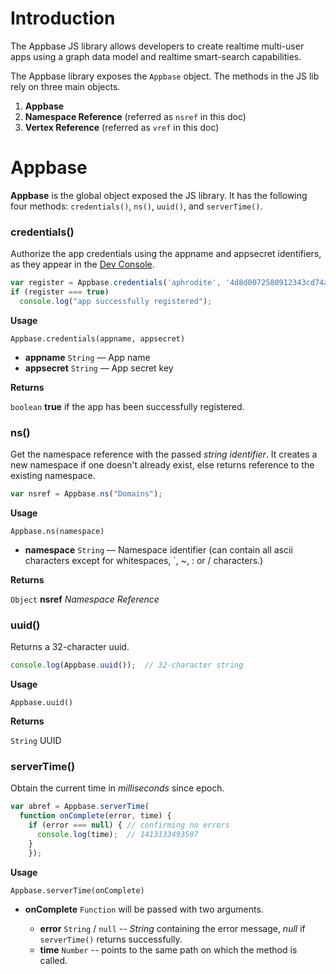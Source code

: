 # Introduction

The Appbase JS library allows developers to create realtime multi-user apps using a graph data model and realtime smart-search capabilities.

The Appbase library exposes the ``Appbase`` object. The methods in the JS lib rely on three main objects.

1. **Appbase**
2. **Namespace Reference** (referred as ``nsref`` in this doc)
3. **Vertex Reference** (referred as ``vref`` in this doc)

# Appbase

**Appbase** is the global object exposed the JS library. It has the following four methods: ``credentials()``, ``ns()``, ``uuid()``, and ``serverTime()``.

### credentials()

Authorize the app credentials using the appname and appsecret identifiers, as they appear in the [Dev Console](//appbase.io/developer).

```js
var register = Appbase.credentials('aphrodite', '4d8d0072580912343cd74aa0015cd217');
if (register === true)
  console.log("app successfully registered");
```
**Usage**

``Appbase.credentials(appname, appsecret)``

* **appname** ``String`` — App name
* **appsecret** ``String`` — App secret key

**Returns**

``boolean`` **true** if the app has been successfully registered.

### ns()

Get the namespace reference with the passed *string identifier*. It creates a new namespace if one doesn't already exist, else returns reference to the existing namespace.

```js
var nsref = Appbase.ns("Domains");
```

**Usage**

``Appbase.ns(namespace)``

* **namespace** ``String`` — Namespace identifier (can contain all ascii characters except for whitespaces, `, ~, : or / characters.)

**Returns**

``Object`` **nsref** *Namespace Reference*

### uuid()

Returns a 32-character uuid.

```js
console.log(Appbase.uuid());  // 32-character string
```

**Usage**

``Appbase.uuid()``

**Returns**

``String`` UUID

### serverTime()

Obtain the current time in *milliseconds* since epoch.

```js
var abref = Appbase.serverTime(
  function onComplete(error, time) {
    if (error === null) { // confirming no errors
      console.log(time);  // 1413133493597
    }
	});
```

**Usage**

``Appbase.serverTime(onComplete)``

- **onComplete** ``Function`` will be passed with two arguments.

  - **error** `String` / `null` -- *String* containing the error message, *null* if `serverTime()` returns successfully.
  - **time** `Number` -- points to the same path on which the method is called.
